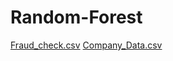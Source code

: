 # Random-Forest

[Fraud_check.csv](https://github.com/rushikeshw791/Random-Forest/files/10075097/Fraud_check.csv)
[Company_Data.csv](https://github.com/rushikeshw791/Random-Forest/files/10075100/Company_Data.csv)
